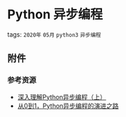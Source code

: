 # Python 异步编程

tags: `2020年` `05月` `python3` `异步编程`


## 附件

### 参考资源

- [深入理解Python异步编程（上）](https://www.jianshu.com/p/fe146f9781d2)
- [从0到1，Python异步编程的演进之路](https://zhuanlan.zhihu.com/p/25228075)

